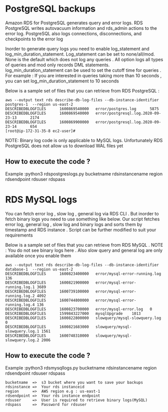 # PostgreSQL backups

Amazon RDS for PostgreSQL generates query and error logs. RDS PostgreSQL writes autovacuum information and rds_admin actions to the error log. PostgreSQL also logs connections, disconnections, and checkpoints to the error log

Inorder to generate query logs you need to enable log_statement and log_min_duration_statement. Log_statement can be set to none/all/mod. None is the default which does not log any queries . All option logs all types of queries and mod only records DML statements. log_min_duration_statement can be used to set the cutoff time for queries . For example : If you are interested in queries taking more than 10 seconds , you can set log_min_duration_statement to 10 seconds


Below is a sample set of files that you can retrieve from RDS PostgreSQL :

```
aws --output text rds describe-db-log-files --db-instance-identifier postgres-1  --region us-east-2
DESCRIBEDBLOGFILES      1600869540000   error/postgres.log      5875
DESCRIBEDBLOGFILES      1600869540000   error/postgresql.log.2020-09-23-13      2174
DESCRIBEDBLOGFILES      1600869900000   error/postgresql.log.2020-09-23-14      654
[root@ip-172-31-35-8 ec2-user]#
```
NOTE:  Binary log code is only applicable to MySQL logs. Unfortunately RDS PostgreSQL does not allow us to download WAL files yet 

## How to execute the code ?

Example :python3 rdspostgreslogs.py bucketname rdsinstancename region rdsendpoint rdsuser rdspass


# RDS MySQL logs

You can fetch error log , slow log , general log via RDS CLI . But inorder to fetch binary logs you need to use something like below. Our script fetches error log, general log , slow log and binary logs and sorts them by timestamp and RDS instance . Script can be further modified to suit your requirements

Below is a sample set of files that you can retrieve from RDS MySQL . NOTE : You do not see binary logs here . Also slow query and general log are only available once you enable them

```
aws --output text rds describe-db-log-files --db-instance-identifier database-1  --region us-east-2
DESCRIBEDBLOGFILES      1600823400000   error/mysql-error-running.log   136
DESCRIBEDBLOGFILES      1600821900000   error/mysql-error-running.log.1 3689
DESCRIBEDBLOGFILES      1600739100000   error/mysql-error-running.log.2 4092
DESCRIBEDBLOGFILES      1600744800000   error/mysql-error-running.log.4 136
DESCRIBEDBLOGFILES      1600823700000   error/mysql-error.log   0
DESCRIBEDBLOGFILES      1599843227000   mysqlUpgrade    1013
DESCRIBEDBLOGFILES      1600822800000   slowquery/mysql-slowquery.log   0
DESCRIBEDBLOGFILES      1600821683000   slowquery/mysql-slowquery.log.1 1561
DESCRIBEDBLOGFILES      1600748310000   slowquery/mysql-slowquery.log.2 2006
```

## How to execute the code ?

Example :python3 rdsmysqllogs.py bucketname rdsinstancename region rdsendpoint rdsuser rdspass

```
bucketname  =>  s3 bucket where you want to save your backups
rdsinstance =>  Your rds instanceid
region      =>  AWS region e.g : us-east-1
rdsendpoint =>  Your rds instance endpoint
rdsuser     =>  User is required to retrieve binary logs(MySQL)
rdspass     =>  Password for rdsuser
```

